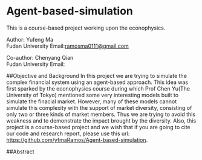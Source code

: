 # Agent-based-simulation
This is a course-based project working upon the econophysics.

Author: Yufeng Ma                   
Fudan University
Email:ramosma0111@gmail.com

Co-author: Chenyang Qian            
Fudan University
Email:


##Objective and Background
In this project we are trying to simulate the complex financial system using an agent-based approach. This idea was first sparked by the econophysics course during which Prof Chen Yu(The University of Tokyo) mentioned some very interesting models built to simulate the finacial market. However, many of these models cannot simulate this complexity with the support of market diversity, consisting of only two or three kinds of market members. Thus we are trying to avoid this weakness and to demonstrate the impact brought by the diversity. Also, this project is a course-based project and we wish that if you are going to cite our code and research report, please use this url: https://github.com/yfmaRamos/Agent-based-simulation.

##Abstract


